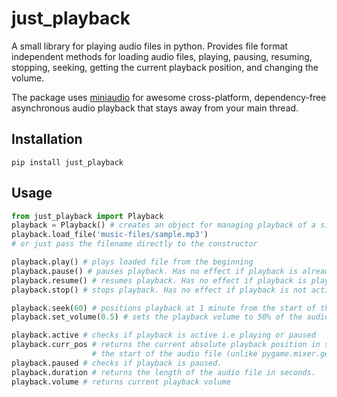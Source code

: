 
just_playback
=========
A small library for playing audio files in python. Provides file format independent methods for loading audio files, playing, pausing, resuming, stopping, seeking, getting the current playback position, and changing the volume.

The package uses [miniaudio](https://github.com/mackron/miniaudio) for awesome cross-platform, dependency-free asynchronous audio playback that stays away from your main thread.

Installation
-------------
	pip install just_playback

Usage
-------------
``` python
from just_playback import Playback
playback = Playback() # creates an object for managing playback of a single audio file
playback.load_file('music-files/sample.mp3')
# or just pass the filename directly to the constructor

playback.play() # plays loaded file from the beginning
playback.pause() # pauses playback. Has no effect if playback is already paused
playback.resume() # resumes playback. Has no effect if playback is playing
playback.stop() # stops playback. Has no effect if playback is not active

playback.seek(60) # positions playback at 1 minute from the start of the audio file
playback.set_volume(0.5) # sets the playback volume to 50% of the audio file's original value

playback.active # checks if playback is active i.e playing or paused
playback.curr_pos # returns the current absolute playback position in seconds from 
				  #	the start of the audio file (unlike pygame.mixer.get_pos). 
playback.paused # checks if playback is paused.
playback.duration # returns the length of the audio file in seconds. 
playback.volume # returns current playback volume
```